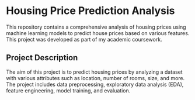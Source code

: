 # Housing Price Prediction Analysis

This repository contains a comprehensive analysis of housing prices using machine learning models to predict house prices based on various features. This project was developed as part of my academic coursework.

## Project Description

The aim of this project is to predict housing prices by analyzing a dataset with various attributes such as location, number of rooms, size, and more. The project includes data preprocessing, exploratory data analysis (EDA), feature engineering, model training, and evaluation.
